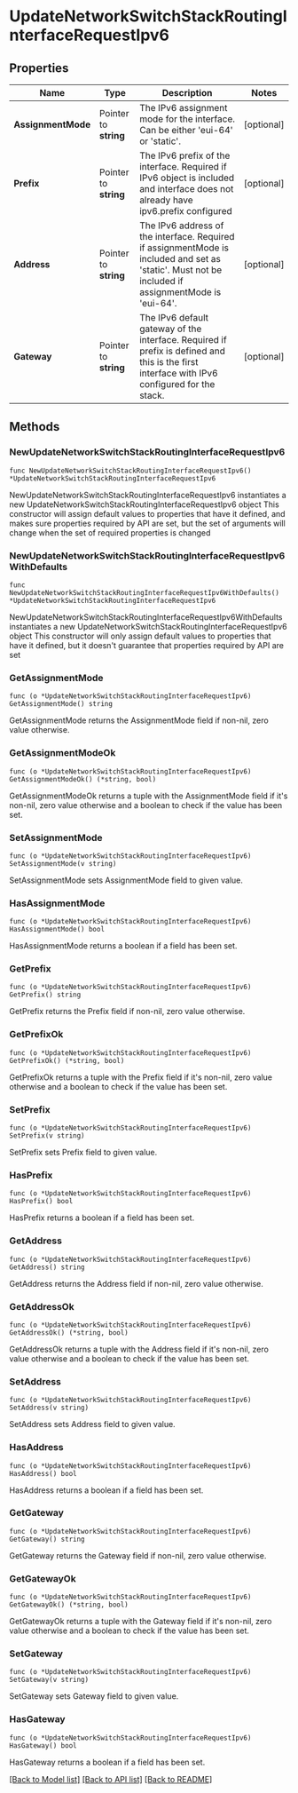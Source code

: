 # UpdateNetworkSwitchStackRoutingInterfaceRequestIpv6

## Properties

Name | Type | Description | Notes
------------ | ------------- | ------------- | -------------
**AssignmentMode** | Pointer to **string** | The IPv6 assignment mode for the interface. Can be either &#39;eui-64&#39; or &#39;static&#39;. | [optional] 
**Prefix** | Pointer to **string** | The IPv6 prefix of the interface. Required if IPv6 object is included and interface does not already have ipv6.prefix configured | [optional] 
**Address** | Pointer to **string** | The IPv6 address of the interface. Required if assignmentMode is included and set as &#39;static&#39;. Must not be included if assignmentMode is &#39;eui-64&#39;. | [optional] 
**Gateway** | Pointer to **string** | The IPv6 default gateway of the interface. Required if prefix is defined and this is the first interface with IPv6 configured for the stack. | [optional] 

## Methods

### NewUpdateNetworkSwitchStackRoutingInterfaceRequestIpv6

`func NewUpdateNetworkSwitchStackRoutingInterfaceRequestIpv6() *UpdateNetworkSwitchStackRoutingInterfaceRequestIpv6`

NewUpdateNetworkSwitchStackRoutingInterfaceRequestIpv6 instantiates a new UpdateNetworkSwitchStackRoutingInterfaceRequestIpv6 object
This constructor will assign default values to properties that have it defined,
and makes sure properties required by API are set, but the set of arguments
will change when the set of required properties is changed

### NewUpdateNetworkSwitchStackRoutingInterfaceRequestIpv6WithDefaults

`func NewUpdateNetworkSwitchStackRoutingInterfaceRequestIpv6WithDefaults() *UpdateNetworkSwitchStackRoutingInterfaceRequestIpv6`

NewUpdateNetworkSwitchStackRoutingInterfaceRequestIpv6WithDefaults instantiates a new UpdateNetworkSwitchStackRoutingInterfaceRequestIpv6 object
This constructor will only assign default values to properties that have it defined,
but it doesn't guarantee that properties required by API are set

### GetAssignmentMode

`func (o *UpdateNetworkSwitchStackRoutingInterfaceRequestIpv6) GetAssignmentMode() string`

GetAssignmentMode returns the AssignmentMode field if non-nil, zero value otherwise.

### GetAssignmentModeOk

`func (o *UpdateNetworkSwitchStackRoutingInterfaceRequestIpv6) GetAssignmentModeOk() (*string, bool)`

GetAssignmentModeOk returns a tuple with the AssignmentMode field if it's non-nil, zero value otherwise
and a boolean to check if the value has been set.

### SetAssignmentMode

`func (o *UpdateNetworkSwitchStackRoutingInterfaceRequestIpv6) SetAssignmentMode(v string)`

SetAssignmentMode sets AssignmentMode field to given value.

### HasAssignmentMode

`func (o *UpdateNetworkSwitchStackRoutingInterfaceRequestIpv6) HasAssignmentMode() bool`

HasAssignmentMode returns a boolean if a field has been set.

### GetPrefix

`func (o *UpdateNetworkSwitchStackRoutingInterfaceRequestIpv6) GetPrefix() string`

GetPrefix returns the Prefix field if non-nil, zero value otherwise.

### GetPrefixOk

`func (o *UpdateNetworkSwitchStackRoutingInterfaceRequestIpv6) GetPrefixOk() (*string, bool)`

GetPrefixOk returns a tuple with the Prefix field if it's non-nil, zero value otherwise
and a boolean to check if the value has been set.

### SetPrefix

`func (o *UpdateNetworkSwitchStackRoutingInterfaceRequestIpv6) SetPrefix(v string)`

SetPrefix sets Prefix field to given value.

### HasPrefix

`func (o *UpdateNetworkSwitchStackRoutingInterfaceRequestIpv6) HasPrefix() bool`

HasPrefix returns a boolean if a field has been set.

### GetAddress

`func (o *UpdateNetworkSwitchStackRoutingInterfaceRequestIpv6) GetAddress() string`

GetAddress returns the Address field if non-nil, zero value otherwise.

### GetAddressOk

`func (o *UpdateNetworkSwitchStackRoutingInterfaceRequestIpv6) GetAddressOk() (*string, bool)`

GetAddressOk returns a tuple with the Address field if it's non-nil, zero value otherwise
and a boolean to check if the value has been set.

### SetAddress

`func (o *UpdateNetworkSwitchStackRoutingInterfaceRequestIpv6) SetAddress(v string)`

SetAddress sets Address field to given value.

### HasAddress

`func (o *UpdateNetworkSwitchStackRoutingInterfaceRequestIpv6) HasAddress() bool`

HasAddress returns a boolean if a field has been set.

### GetGateway

`func (o *UpdateNetworkSwitchStackRoutingInterfaceRequestIpv6) GetGateway() string`

GetGateway returns the Gateway field if non-nil, zero value otherwise.

### GetGatewayOk

`func (o *UpdateNetworkSwitchStackRoutingInterfaceRequestIpv6) GetGatewayOk() (*string, bool)`

GetGatewayOk returns a tuple with the Gateway field if it's non-nil, zero value otherwise
and a boolean to check if the value has been set.

### SetGateway

`func (o *UpdateNetworkSwitchStackRoutingInterfaceRequestIpv6) SetGateway(v string)`

SetGateway sets Gateway field to given value.

### HasGateway

`func (o *UpdateNetworkSwitchStackRoutingInterfaceRequestIpv6) HasGateway() bool`

HasGateway returns a boolean if a field has been set.


[[Back to Model list]](../README.md#documentation-for-models) [[Back to API list]](../README.md#documentation-for-api-endpoints) [[Back to README]](../README.md)



